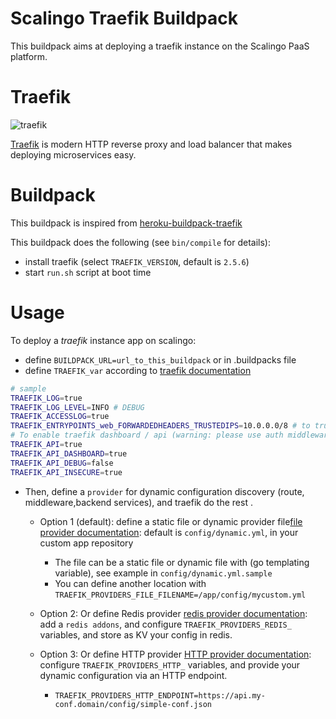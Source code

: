 # Scalingo Traefik Buildpack

This buildpack aims at deploying a traefik instance on the Scalingo PaaS platform.

# Traefik

![traefik](https://doc.traefik.io/traefik/assets/img/traefik-architecture.png)

[Traefik](https://github.com/traefik/traefik) is modern HTTP reverse proxy and load balancer that makes deploying microservices easy.

# Buildpack

This buildpack is inspired from [heroku-buildpack-traefik](https://github.com/banzera/heroku-buildpack-traefik.git)

This buildpack does the following (see `bin/compile` for details):
- install traefik (select `TRAEFIK_VERSION`,  default is `2.5.6`)
- start `run.sh` script at boot time

# Usage

To deploy a *traefik* instance app on scalingo:
- define `BUILDPACK_URL=url_to_this_buildpack` or in .buildpacks file
- define `TRAEFIK_var` according to [traefik documentation][0]
``` bash
# sample
TRAEFIK_LOG=true
TRAEFIK_LOG_LEVEL=INFO # DEBUG
TRAEFIK_ACCESSLOG=true
TRAEFIK_ENTRYPOINTS_web_FORWARDEDHEADERS_TRUSTEDIPS=10.0.0.0/8 # to trust scalingo LB and Forward X-Forwarded- to backend
# To enable traefik dashboard / api (warning: please use auth middleware to protect the path)
TRAEFIK_API=true
TRAEFIK_API_DASHBOARD=true
TRAEFIK_API_DEBUG=false
TRAEFIK_API_INSECURE=true
```

- Then, define a `provider` for dynamic configuration discovery (route, middleware,backend services), and traefik do the rest . 
  - Option 1 (default): define a static file or dynamic provider file[file provider documentation][1]: default is `config/dynamic.yml`, in your custom app repository
     - The file can be a static file or dynamic file with (go templating variable), see example in `config/dynamic.yml.sample`
     - You can define another location with `TRAEFIK_PROVIDERS_FILE_FILENAME=/app/config/mycustom.yml`

  - Option 2: Or define Redis provider [redis provider documentation][2]: add a `redis addons`, and configure `TRAEFIK_PROVIDERS_REDIS_` variables, and store as KV your config in redis.
  - Option 3: Or define HTTP provider [HTTP provider documentation][3]: configure `TRAEFIK_PROVIDERS_HTTP_` variables, and provide your dynamic configuration via an HTTP endpoint.
    - `TRAEFIK_PROVIDERS_HTTP_ENDPOINT=https://api.my-conf.domain/config/simple-conf.json`


[0]: https://doc.traefik.io/traefik/reference/static-configuration/env/
[1]: https://doc.traefik.io/traefik/providers/file/
[2]: https://doc.traefik.io/traefik/providers/redis/
[3]: https://doc.traefik.io/traefik/providers/http/
